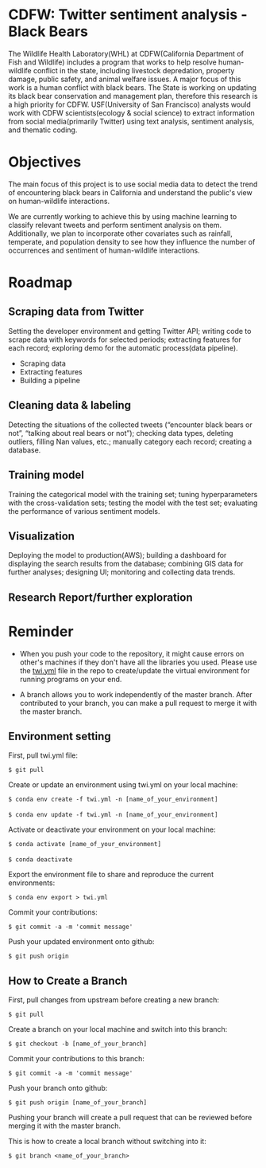 # CDFW: Twitter sentiment analysis - Black Bears

The Wildlife Health Laboratory(WHL) at CDFW(California Department of Fish and Wildlife) includes a program that works to help resolve human-wildlife conflict in the state, including livestock depredation, property damage, public safety, and animal welfare issues. A major focus of this work is a human conflict with black bears. The State is working on updating its black bear conservation and management plan, therefore this research is a high priority for CDFW. 
USF(University of San Francisco) analysts would work with CDFW scientists(ecology & social science) to extract information from social media(primarily Twitter) using text analysis, sentiment analysis, and thematic coding.


# Objectives

The main focus of this project is to use social media data to detect the trend of encountering black bears in California and understand the public's view on human-wildlife interactions. 

We are currently working to achieve this by using machine learning to classify relevant tweets and perform sentiment analysis on them. Additionally, we plan to incorporate other covariates such as rainfall, temperate, and population density to see how they influence the number of occurrences and sentiment of human-wildlife interactions.


# Roadmap

## Scraping data from Twitter 

Setting the developer environment and getting Twitter API; writing code to scrape data with keywords for selected periods; extracting features for each record; exploring demo for the automatic process(data pipeline).

- Scraping data
- Extracting features
- Building a pipeline

## Cleaning data & labeling 

Detecting the situations of the collected tweets (“encounter black bears or not”, “talking about real bears or not”); checking data types, deleting outliers, filling Nan values, etc.; manually category each record; creating a database.

## Training model 

Training the categorical model with the training set; tuning hyperparameters with the cross-validation sets; testing the model with the test set; evaluating the performance of various sentiment models.

## Visualization 

Deploying the model to production(AWS); building a dashboard for displaying the search results from the database; combining GIS data for further analyses; designing UI; monitoring and collecting data trends.

## Research Report/further exploration


# Reminder

* When you push your code to the repository, it might cause errors on other's machines if they don't have all the libraries you used. Please use the [twi.yml](https://github.com/persecond17/CDFW2023/blob/main/twi.yml) file in the repo to create/update the virtual environment for running programs on your end.

* A branch allows you to work independently of the master branch. After contributed to your branch, you can make a pull request to merge it with the master branch.

## Environment setting

First, pull twi.yml file:

`$ git pull`

Create or update an environment using twi.yml on your local machine:

`$ conda env create -f twi.yml -n [name_of_your_environment]`<br>   
`$ conda env update -f twi.yml -n [name_of_your_environment]`

Activate or deactivate your environment on your local machine:

`$ conda activate [name_of_your_environment]`<br>   
`$ conda deactivate`

Export the environment file to share and reproduce the current environments:

`$ conda env export > twi.yml`

Commit your contributions:

`$ git commit -a -m 'commit message'`

Push your updated environment onto github:

`$ git push origin`

## How to Create a Branch

First, pull changes from upstream before creating a new branch:

`$ git pull`

Create a branch on your local machine and switch into this branch:

`$ git checkout -b [name_of_your_branch]`

Commit your contributions to this branch:

`$ git commit -a -m 'commit message'`

Push your branch onto github:

`$ git push origin [name_of_your_branch]`

Pushing your branch will create a pull request that can be reviewed before merging it with the master branch.

This is how to create a local branch without switching into it:

`$ git branch <name_of_your_branch>`